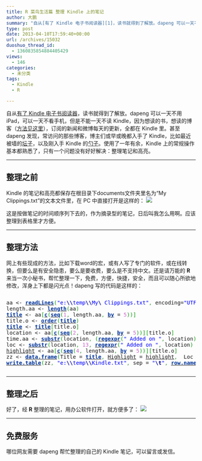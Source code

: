 ```yaml
---
title: R 菜鸟生活篇 整理 Kindle 上的笔记
author: 大鹏
summary: "自从[有了 Kindle 电子书阅读器][1]，读书就得到了解放。dapeng 可以一天不用 iPad，可以一天不看手机，但是不能一天不读 Kindle，因为想读的书，想读的博客（[方法见这里][2]），订阅的新闻和微博每天的更新，全都在 Kindle 里。甚至 dapeng 发现，常访问的那些博客，博主们或早或晚都入手了 Kindle，比如最近被墙的[坛子][3]，以及刚入手 Kindle 的[勺子][4]。使用了一年有余，Kindle 上的常规操作基本都熟悉了，只有一个问题没有好好解决：整理笔记和高亮。"
type: post
date: 2013-04-10T17:59:40+00:00
url: /archives/15032
duoshuo_thread_id:
  - 1360835854884405429
views:
  - 146
categories:
  - 未分类
tags:
  - Kindle
  - R

---
```

自从[有了 Kindle 电子书阅读器][1]，读书就得到了解放。dapeng 可以一天不用 iPad，可以一天不看手机，但是不能一天不读 Kindle，因为想读的书，想读的博客（[方法见这里][2]），订阅的新闻和微博每天的更新，全都在 Kindle 里。甚至 dapeng 发现，常访问的那些博客，博主们或早或晚都入手了 Kindle，比如最近被墙的[坛子][3]，以及刚入手 Kindle 的[勺子][4]。使用了一年有余，Kindle 上的常规操作基本都熟悉了，只有一个问题没有好好解决：整理笔记和高亮。

* * *

## 整理之前

Kindle 的笔记和高亮都保存在根目录下documents文件夹里名为“My Clippings.txt”的文本文件里，在 PC 中直接打开是这样的： ![][5]

这是按做笔记的时间顺序列下去的，作为摘录型的笔记，日后叫我怎么用啊。应该整理到表格里才方便。

* * *

## 整理方法

网上有些现成的方法，比如下载word的宏，或有人写了专门的软件，或在线转换，但要么是有安全隐患，要么是要收费，要么是不支持中文。还是请万能的 **R** 来当一次小秘书，帮忙整理一下，免费，方便，快捷，安全，而且可以随心所欲地修改，浑身上下都是闪光点！dapeng 写的代码是这样的：

<div style="overflow:auto;">
  <div class="geshifilter">
    <pre class="r geshifilter-R" style="font-family:monospace;">aa <span style="">&lt;-</span> <a href="http://inside-r.org/r-doc/base/readLines"><span style="color: #003399; font-weight: bold;">readLines</span></a><span style="color: #009900;">&#40;</span><span style="color: #0000ff;">"e:<span style="color: #000099; font-weight: bold;">\\</span>temp<span style="color: #000099; font-weight: bold;">\\</span>My<span style="color: #000099; font-weight: bold;">\ </span>Clippings.txt"</span><span style="color: #339933;">,</span> encoding=<span style="color: #0000ff;">"UTF-8"</span><span style="color: #009900;">&#41;</span>
length.aa <span style="">&lt;-</span> <a href="http://inside-r.org/r-doc/base/length"><span style="color: #003399; font-weight: bold;">length</span></a><span style="color: #009900;">&#40;</span>aa<span style="color: #009900;">&#41;</span>
<a href="http://inside-r.org/r-doc/graphics/title"><span style="color: #003399; font-weight: bold;">title</span></a> <span style="">&lt;-</span> aa<span style="color: #009900;">&#91;</span><a href="http://inside-r.org/r-doc/base/c"><span style="color: #003399; font-weight: bold;">c</span></a><span style="color: #009900;">&#40;</span><a href="http://inside-r.org/r-doc/base/seq"><span style="color: #003399; font-weight: bold;">seq</span></a><span style="color: #009900;">&#40;</span><span style="color: #cc66cc;">1</span><span style="color: #339933;">,</span> length.aa<span style="color: #339933;">,</span> <a href="http://inside-r.org/r-doc/base/by"><span style="color: #003399; font-weight: bold;">by</span></a> = <span style="color: #cc66cc;">5</span><span style="color: #009900;">&#41;</span><span style="color: #009900;">&#41;</span><span style="color: #009900;">&#93;</span>
title.o <span style="">&lt;-</span> <a href="http://inside-r.org/r-doc/base/order"><span style="color: #003399; font-weight: bold;">order</span></a><span style="color: #009900;">&#40;</span><a href="http://inside-r.org/r-doc/graphics/title"><span style="color: #003399; font-weight: bold;">title</span></a><span style="color: #009900;">&#41;</span>
<a href="http://inside-r.org/r-doc/graphics/title"><span style="color: #003399; font-weight: bold;">title</span></a> <span style="">&lt;-</span> <a href="http://inside-r.org/r-doc/graphics/title"><span style="color: #003399; font-weight: bold;">title</span></a><span style="color: #009900;">&#91;</span>title.o<span style="color: #009900;">&#93;</span>
location <span style="">&lt;-</span> aa<span style="color: #009900;">&#91;</span><a href="http://inside-r.org/r-doc/base/c"><span style="color: #003399; font-weight: bold;">c</span></a><span style="color: #009900;">&#40;</span><a href="http://inside-r.org/r-doc/base/seq"><span style="color: #003399; font-weight: bold;">seq</span></a><span style="color: #009900;">&#40;</span><span style="color: #cc66cc;">2</span><span style="color: #339933;">,</span> length.aa<span style="color: #339933;">,</span> <a href="http://inside-r.org/r-doc/base/by"><span style="color: #003399; font-weight: bold;">by</span></a> = <span style="color: #cc66cc;">5</span><span style="color: #009900;">&#41;</span><span style="color: #009900;">&#41;</span><span style="color: #009900;">&#93;</span><span style="color: #009900;">&#91;</span>title.o<span style="color: #009900;">&#93;</span>
time.aa <span style="">&lt;-</span> <a href="http://inside-r.org/r-doc/base/substr"><span style="color: #003399; font-weight: bold;">substr</span></a><span style="color: #009900;">&#40;</span>location<span style="color: #339933;">,</span> <span style="color: #009900;">&#40;</span><a href="http://inside-r.org/r-doc/base/regexpr"><span style="color: #003399; font-weight: bold;">regexpr</span></a><span style="color: #009900;">&#40;</span><span style="color: #0000ff;">" Added on "</span><span style="color: #339933;">,</span> location<span style="color: #009900;">&#41;</span> <span style="">+</span> <span style="color: #cc66cc;">10</span><span style="color: #009900;">&#41;</span> <span style="color: #339933;">,</span> <a href="http://inside-r.org/r-doc/base/nchar"><span style="color: #003399; font-weight: bold;">nchar</span></a><span style="color: #009900;">&#40;</span>location<span style="color: #009900;">&#41;</span><span style="color: #009900;">&#41;</span><span style="color: #009900;">&#91;</span>title.o<span style="color: #009900;">&#93;</span>
loc <span style="">&lt;-</span> <a href="http://inside-r.org/r-doc/base/substr"><span style="color: #003399; font-weight: bold;">substr</span></a><span style="color: #009900;">&#40;</span>location<span style="color: #339933;">,</span> <span style="color: #cc66cc;">13</span><span style="color: #339933;">,</span> <a href="http://inside-r.org/r-doc/base/regexpr"><span style="color: #003399; font-weight: bold;">regexpr</span></a><span style="color: #009900;">&#40;</span><span style="color: #0000ff;">" Added on "</span><span style="color: #339933;">,</span> location<span style="color: #009900;">&#41;</span> <span style="">-</span> <span style="color: #cc66cc;">5</span><span style="color: #009900;">&#41;</span><span style="color: #009900;">&#91;</span><a href="http://inside-r.org/r-doc/base/order"><span style="color: #003399; font-weight: bold;">order</span></a><span style="color: #009900;">&#40;</span>title.o<span style="color: #009900;">&#41;</span><span style="color: #009900;">&#93;</span>
<a href="http://inside-r.org/packages/cran/highlight"><span style="">highlight</span></a> <span style="">&lt;-</span> aa<span style="color: #009900;">&#91;</span><a href="http://inside-r.org/r-doc/base/c"><span style="color: #003399; font-weight: bold;">c</span></a><span style="color: #009900;">&#40;</span><a href="http://inside-r.org/r-doc/base/seq"><span style="color: #003399; font-weight: bold;">seq</span></a><span style="color: #009900;">&#40;</span><span style="color: #cc66cc;">4</span><span style="color: #339933;">,</span> length.aa<span style="color: #339933;">,</span> <a href="http://inside-r.org/r-doc/base/by"><span style="color: #003399; font-weight: bold;">by</span></a> = <span style="color: #cc66cc;">5</span><span style="color: #009900;">&#41;</span><span style="color: #009900;">&#41;</span><span style="color: #009900;">&#93;</span><span style="color: #009900;">&#91;</span>title.o<span style="color: #009900;">&#93;</span>
zz <span style="">&lt;-</span> <a href="http://inside-r.org/r-doc/base/data.frame"><span style="color: #003399; font-weight: bold;">data.frame</span></a><span style="color: #009900;">&#40;</span>Title = <a href="http://inside-r.org/r-doc/graphics/title"><span style="color: #003399; font-weight: bold;">title</span></a><span style="color: #339933;">,</span> <a href="http://inside-r.org/packages/cran/highlight"><span style="">Highlight</span></a> = <a href="http://inside-r.org/packages/cran/highlight"><span style="">highlight</span></a><span style="color: #339933;">,</span>  Loc = loc<span style="color: #339933;">,</span> <a href="http://inside-r.org/packages/cran/time"><span style="">Time</span></a> = time.aa<span style="color: #009900;">&#41;</span>
<a href="http://inside-r.org/r-doc/utils/write.table"><span style="color: #003399; font-weight: bold;">write.table</span></a><span style="color: #009900;">&#40;</span>zz<span style="color: #339933;">,</span> <span style="color: #0000ff;">"e:<span style="color: #000099; font-weight: bold;">\\</span>temp<span style="color: #000099; font-weight: bold;">\\</span>Kindle.txt"</span><span style="color: #339933;">,</span> sep = <span style="color: #0000ff;">"<span style="color: #000099; font-weight: bold;">\t</span>"</span><span style="color: #339933;">,</span> <a href="http://inside-r.org/r-doc/base/row.names"><span style="color: #003399; font-weight: bold;">row.names</span></a> = <span style="color: #000000; font-weight: bold;">FALSE</span><span style="color: #009900;">&#41;</span></pre></p>
  </div>
</div>

* * *

## 整理之后

好了，经 **R** 整理的笔记，用办公软件打开，就方便多了： ![][6]

* * *

## 免费服务

哪位网友需要 dapeng 帮忙整理的自己的 Kindle 笔记，可以留言或发信。

 [1]: http://pzhao.org/2011-08-14-%e6%9c%9f%e5%be%85%e6%88%91%e7%9a%84kindle/
 [2]: http://pzhao.org/2013-03-05/
 [3]: http://tumutanzi.com/archives/8308
 [4]: http://justyy.com/archives/28071
 [5]: https://koaqbg.blu.livefilestore.com/y1pnRNnCyFfegudte5rs7qV_3RuOcCLdqeTpTXMvvJ9t9wHNqllbhMXIbTXR_xycLZib7CLdaimb-592ggyHS3h3IZYCQmDFJZ9/2013-04-10_Kindle_My_Clippings.png
 [6]: https://jpaqbg.blu.livefilestore.com/y1pcH7C83ILGLeHIuo_O7gnH76dZfexzq66GKcngnEQx_8hYSgl--LJWfmgAC6CM_tiU6IVrZBK2FpulMTyCqK3uW0tkHtdXi_Q/2013-04-10_Kindle_Highlight.png
